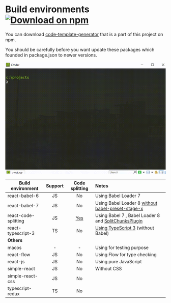 # Build environments [![Download on npm](https://img.shields.io/badge/npm-v1.1.3-blue.svg)](https://www.npmjs.com/package/code-template-generator)

You can download [code-template-generator](https://www.npmjs.com/package/code-template-generator) that is a part of this project on npm.

You should be carefully before you want update these packages which founded in package.json to newer versions.

![How to use](./assets/code-template-generator.gif)

|Build environment|Support|Code splitting|Notes|
|---|:---:|:---:|:---|
|react-babel-6|JS|No|Using Babel Loader 7|
|react-babel-7|JS|No|Using Babel Loader 8 [without babel-preset-stage-x](https://babeljs.io/blog/2018/07/27/removing-babels-stage-presets)|
|react-code-splitting|JS|[Yes](https://webpack.js.org/guides/code-splitting/)|Using Babel 7 , Babel Loader 8 and [SplitChunksPlugin](https://webpack.js.org/plugins/split-chunks-plugin/)|
|react-typescript-3|TS|No|[Using TypeScript 3](https://www.typescriptlang.org/docs/handbook/react-&-webpack.html) (without Babel)|
|**Others**|||||
|macos|-|-|Using for testing purpose|
|react-flow|JS|No|Using Flow for type checking|
|react-js|JS|No|Using pure JavaScript|
|simple-react|JS|No|Without CSS|
|simple-react-css|JS|No||
|typescript-redux|TS|No||

